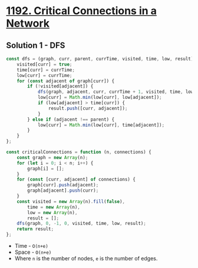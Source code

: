 # [1192. Critical Connections in a Network](https://leetcode.com/problems/critical-connections-in-a-network/)

## Solution 1 - DFS

```js
const dfs = (graph, curr, parent, currTime, visited, time, low, result) => {
    visited[curr] = true;
    time[curr] = currTime;
    low[curr] = currTime;
    for (const adjacent of graph[curr]) {
        if (!visited[adjacent]) {
            dfs(graph, adjacent, curr, currTime + 1, visited, time, low, result);
            low[curr] = Math.min(low[curr], low[adjacent]);
            if (low[adjacent] > time[curr]) {
                result.push([curr, adjacent]);
            }
        } else if (adjacent !== parent) {
            low[curr] = Math.min(low[curr], time[adjacent]);
        }
    }
};

const criticalConnections = function (n, connections) {
    const graph = new Array(n);
    for (let i = 0; i < n; i++) {
        graph[i] = [];
    }
    for (const [curr, adjacent] of connections) {
        graph[curr].push(adjacent);
        graph[adjacent].push(curr);
    }
    const visited = new Array(n).fill(false),
        time = new Array(n),
        low = new Array(n),
        result = [];
    dfs(graph, 0, -1, 0, visited, time, low, result);
    return result;
};
```

-   Time - `O(n+e)`
-   Space - `O(n+e)`
-   Where `n` is the number of nodes, `e` is the number of edges.
